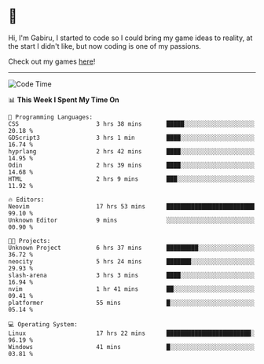 # 🐀

Hi, I'm Gabiru, I started to code so I could bring my game ideas to reality, at the start I didn't like, but now coding is one of my passions.

Check out my games [here](https://gabiru.art/projetos/)!

---

<!--START_SECTION:waka-->
![Code Time](http://img.shields.io/badge/Code%20Time-678%20hrs%2035%20mins-blue)

📊 **This Week I Spent My Time On** 

```text
💬 Programming Languages: 
CSS                      3 hrs 38 mins       █████░░░░░░░░░░░░░░░░░░░░   20.18 % 
GDScript3                3 hrs 1 min         ████░░░░░░░░░░░░░░░░░░░░░   16.74 % 
hyprlang                 2 hrs 42 mins       ████░░░░░░░░░░░░░░░░░░░░░   14.95 % 
Odin                     2 hrs 39 mins       ████░░░░░░░░░░░░░░░░░░░░░   14.68 % 
HTML                     2 hrs 9 mins        ███░░░░░░░░░░░░░░░░░░░░░░   11.92 % 

🔥 Editors: 
Neovim                   17 hrs 53 mins      █████████████████████████   99.10 % 
Unknown Editor           9 mins              ░░░░░░░░░░░░░░░░░░░░░░░░░   00.90 % 

🐱‍💻 Projects: 
Unknown Project          6 hrs 37 mins       █████████░░░░░░░░░░░░░░░░   36.72 % 
neocity                  5 hrs 24 mins       ███████░░░░░░░░░░░░░░░░░░   29.93 % 
slash-arena              3 hrs 3 mins        ████░░░░░░░░░░░░░░░░░░░░░   16.94 % 
nvim                     1 hr 41 mins        ██░░░░░░░░░░░░░░░░░░░░░░░   09.41 % 
platformer               55 mins             █░░░░░░░░░░░░░░░░░░░░░░░░   05.14 % 

💻 Operating System: 
Linux                    17 hrs 22 mins      ████████████████████████░   96.19 % 
Windows                  41 mins             █░░░░░░░░░░░░░░░░░░░░░░░░   03.81 % 
```


<!--END_SECTION:waka-->

